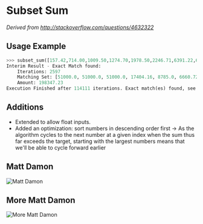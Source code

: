 # Subset Sum

_Derived from http://stackoverflow.com/questions/4632322_

## Usage Example
``` python
>>> subset_sum([157.42,714.00,1009.50,1274.70,1978.50,2246.71,6391.22,6660.72,8785.00,9568.00,17404.16,18800.13,19233.74,33201.00,51000.00,51000.00,51000.00],198347.23)
Interim Result - Exact Match found:
    Iterations: 2597
    Matching Set: [51000.0, 51000.0, 51000.0, 17404.16, 8785.0, 6660.72, 6391.22, 2246.71, 1978.5, 1009.5, 714.0, 157.42]
    Amount: 198347.23
Execution Finished after 114111 iterations. Exact match(es) found, see above for details
```

## Additions
- Extended to allow float inputs.
- Added an optimization: sort numbers in descending order first
  -> As the algorithm cycles to the next number at a given index when
       the sum thus far exceeds the target, starting with the largest numbers
       means that we'll be able to cycle forward earlier

## Matt Damon

![Matt Damon](https://pixel.nymag.com/imgs/daily/vulture/2017/10/09/09-matt-damon.w190.h190.2x.jpg)

## More Matt Damon

![More Matt Damon](http://img2.timeinc.net/people/i/2014/news/141215/mark-wahlberg-768.jpg)
